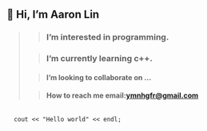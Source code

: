 ## 👋 Hi, I’m Aaron Lin
>
>> ### I’m interested in programming.
>
>> ### I’m currently learning c++.
>
>> #### I’m looking to collaborate on ...
>
>> #### How to reach me email:ymnhgfr@gmail.com

<pre><code>
  cout << "Hello world" << endl;
</pre></code>

<!---
aaaaaron722/aaaaaron722 is a ✨ special ✨ repository because its `README.md` (this file) appears on your GitHub profile.
You can click the Preview link to take a look at your changes.
--->

